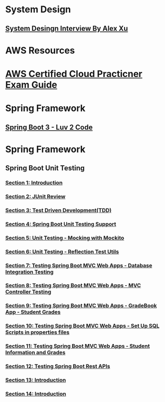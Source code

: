 # System Design
## [System Desingn Interview By Alex Xu](https://drive.google.com/file/d/1Lbpu65vt3Qb12Siw51AB_mk2S6BhJs46/view?usp=drive_link)

# AWS Resources
# [AWS Certified Cloud Practicner Exam Guide](https://drive.google.com/file/d/1G94LtzDCu9X2snnBGsNdQrINbSvraTqW/view?usp=sharing)

# Spring Framework
## [Spring Boot 3 - Luv 2 Code](https://drive.google.com/drive/folders/1IIO5qvFgxcwX1fZIBmwBsLexNgfYSQ6x?usp=drive_link)

# Spring Framework
## Spring Boot Unit Testing
### [Section  1: Introduction](https://drive.google.com/file/d/1ugBWddu790T2RfV76lr9iBNrUtybagZF/view?usp=drive_link)
### [Section  2: JUnit Review](https://drive.google.com/file/d/13hlYOKvCuuK0oLLRra0NJi4dAjprVGAr/view?usp=drive_link)
### [Section  3: Test Driven Development(TDD)]()
### [Section  4: Spring Boot Unit Testing Support]()
### [Section  5: Unit Testing - Mocking with Mockito]()
### [Section  6: Unit Testing - Reflection Test Utils]()
### [Section  7: Testing Spring Boot MVC Web Apps - Database Integration Testing]()
### [Section  8: Testing Spring Boot MVC Web Apps - MVC Controller Testing]()
### [Section  9: Testing Spring Boot MVC Web Apps - GradeBook App - Student Grades]()
### [Section 10: Testing Spring Boot MVC Web Apps - Set Up SQL Scripts in properties files]()
### [Section 11: Testing Spring Boot MVC Web Apps - Student Information and Grades]()
### [Section 12: Testing Spring Boot Rest APIs]()
### [Section 13: Introduction]()
### [Section 14: Introduction]()





